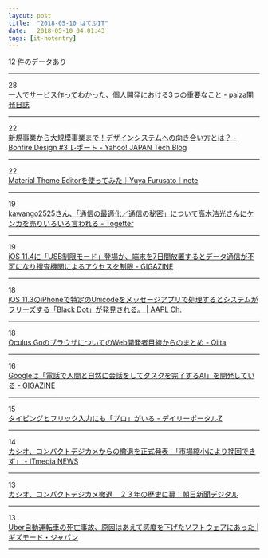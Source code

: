```yaml
---
layout: post
title:  "2018-05-10 はてぶIT"
date:   2018-05-10 04:01:43
tags: [it-hotentry]
---
```

12 件のデータあり

<hr><div class="row">
<div class="col-1"><span class="badge badge-pill badge-success h2">28</span></div>
<div class="col-11"><a href='https://paiza.hatenablog.com/entry/2018/05/09/%E4%B8%80%E4%BA%BA%E3%81%A7%E3%82%B5%E3%83%BC%E3%83%93%E3%82%B9%E4%BD%9C%E3%81%A3%E3%81%A6%E3%82%8F%E3%81%8B%E3%81%A3%E3%81%9F%E3%80%81%E5%80%8B%E4%BA%BA%E9%96%8B%E7%99%BA%E3%81%AB%E3%81%8A%E3%81%91' target='_blank'>一人でサービス作ってわかった、個人開発における3つの重要なこと - paiza開発日誌</a></div>
</div>
<hr>
<div class="row">
<div class="col-1"><span class="badge badge-pill badge-success h2">22</span></div>
<div class="col-11"><a href='https://techblog.yahoo.co.jp/event/bonfire_design_3/' target='_blank'>新規事業から大規模事業まで！デザインシステムへの向き合い方とは？ - Bonfire Design #3 レポート - Yahoo! JAPAN Tech Blog</a></div>
</div>
<hr>
<div class="row">
<div class="col-1"><span class="badge badge-pill badge-success h2">22</span></div>
<div class="col-11"><a href='https://note.mu/remmy/n/nc17f177d95fe' target='_blank'>Material Theme Editorを使ってみた｜Yuya Furusato｜note</a></div>
</div>
<hr>
<div class="row">
<div class="col-1"><span class="badge badge-pill badge-success h2">19</span></div>
<div class="col-11"><a href='https://togetter.com/li/1225871' target='_blank'>kawango2525さん、「通信の最適化／通信の秘密」について高木浩光さんにケンカを売りいろいろ言われる - Togetter</a></div>
</div>
<hr>
<div class="row">
<div class="col-1"><span class="badge badge-pill badge-success h2">19</span></div>
<div class="col-11"><a href='https://gigazine.net/news/20180509-ios-11-4-usb-restricted-mode/' target='_blank'>iOS 11.4に「USB制限モード」登場か、端末を7日間放置するとデータ通信が不可になり捜査機関によるアクセスを制限 - GIGAZINE</a></div>
</div>
<hr>
<div class="row">
<div class="col-1"><span class="badge badge-pill badge-success h2">18</span></div>
<div class="col-11"><a href='https://applech2.com/archives/20180509-iphone-crash-unicode-black-bug.html' target='_blank'>iOS 11.3のiPhoneで特定のUnicodeをメッセージアプリで処理するとシステムがフリーズする「Black Dot」が発見される。 | AAPL Ch.</a></div>
</div>
<hr>
<div class="row">
<div class="col-1"><span class="badge badge-pill badge-success h2">18</span></div>
<div class="col-11"><a href='https://qiita.com/wakufactory/items/98658e8d089386a7b073' target='_blank'>Oculus GoのブラウザについてのWeb開発者目線からのまとめ - Qiita</a></div>
</div>
<hr>
<div class="row">
<div class="col-1"><span class="badge badge-pill badge-success h2">16</span></div>
<div class="col-11"><a href='https://gigazine.net/news/20180509-google-duplex-ai-phone-system/' target='_blank'>Googleは「電話で人間と自然に会話をしてタスクを完了するAI」を開発している - GIGAZINE</a></div>
</div>
<hr>
<div class="row">
<div class="col-1"><span class="badge badge-pill badge-success h2">15</span></div>
<div class="col-11"><a href='http://portal.nifty.com/kiji/180509202820_1.htm' target='_blank'>タイピングとフリック入力にも「プロ」がいる - デイリーポータルZ</a></div>
</div>
<hr>
<div class="row">
<div class="col-1"><span class="badge badge-pill badge-success h2">14</span></div>
<div class="col-11"><a href='http://www.itmedia.co.jp/news/articles/1805/09/news103.html' target='_blank'>カシオ、コンパクトデジカメからの撤退を正式発表　「市場縮小により挽回できず」 - ITmedia NEWS</a></div>
</div>
<hr>
<div class="row">
<div class="col-1"><span class="badge badge-pill badge-success h2">13</span></div>
<div class="col-11"><a href='https://www.asahi.com/articles/ASL595FCHL59ULFA01J.html' target='_blank'>カシオ、コンパクトデジカメ撤退　２３年の歴史に幕：朝日新聞デジタル</a></div>
</div>
<hr>
<div class="row">
<div class="col-1"><span class="badge badge-pill badge-success h2">13</span></div>
<div class="col-11"><a href='https://www.gizmodo.jp/2018/05/cause-of-uber-death-accident.html' target='_blank'>Uber自動運転車の死亡事故、原因はあえて感度を下げたソフトウェアにあった | ギズモード・ジャパン</a></div>
</div>
<hr>
